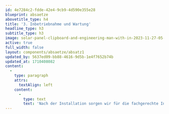 ```yaml
---
id: 4e7284c2-fdde-42e4-9cb9-4d590e355e28
blueprint: absaetze
abovetitle_type: h4
title: '3. Inbetriebnahme und Wartung'
headline_type: h3
subtitle_type: h3
image: solar-panel-clipboard-and-engineering-man-with-in-2023-11-27-05-13-27-utc.jpg
active: true
full_width: false
layout: components/absaetze/absatz1
updated_by: 5637ed09-bb88-4616-9d5b-1e4f7652b74b
updated_at: 1710408082
content:
  -
    type: paragraph
    attrs:
      textAlign: left
    content:
      -
        type: text
        text: 'Nach der Installation sorgen wir für die fachgerechte Inbetriebnahme Ihrer Anlage und erklären Ihnen den Betrieb. Darüber hinaus bieten wir regelmäßige Wartungsleistungen an, um sicherzustellen, dass Ihre Photovoltaikanlage stets effizient und zuverlässig arbeitet.'
---
```

